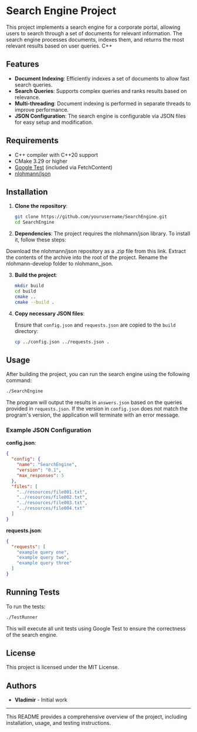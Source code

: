 
# Search Engine Project

This project implements a search engine for a corporate portal, allowing users to search through a set of documents for relevant information. The search engine processes documents, indexes them, and returns the most relevant results based on user queries. C++

## Features

- **Document Indexing**: Efficiently indexes a set of documents to allow fast search queries.
- **Search Queries**: Supports complex queries and ranks results based on relevance.
- **Multi-threading**: Document indexing is performed in separate threads to improve performance.
- **JSON Configuration**: The search engine is configurable via JSON files for easy setup and modification.

## Requirements

- C++ compiler with C++20 support
- CMake 3.29 or higher
- [Google Test](https://github.com/google/googletest) (included via FetchContent)
- [nlohmann/json](https://github.com/nlohmann/json)

## Installation

1. **Clone the repository**:

   ```bash
   git clone https://github.com/yourusername/SearchEngine.git
   cd SearchEngine
   ```
2. **Dependencies**:
The project requires the nlohmann/json library. To install it, follow these steps:

Download the nlohmann/json repository as a .zip file from this link.
Extract the contents of the archive into the root of the project.
Rename the nlohmann-develop folder to nlohmann_json.

3. **Build the project**:

   ```bash
   mkdir build
   cd build
   cmake ..
   cmake --build .
   ```

4. **Copy necessary JSON files**:

   Ensure that `config.json` and `requests.json` are copied to the `build` directory:

   ```bash
   cp ../config.json ../requests.json .
   ```

## Usage

After building the project, you can run the search engine using the following command:

```bash
./SearchEngine
```

The program will output the results in `answers.json` based on the queries provided in `requests.json`. If the version in `config.json` does not match the program's version, the application will terminate with an error message.

### Example JSON Configuration

**config.json**:

```json
{
  "config": {
    "name": "SearchEngine",
    "version": "0.1",
    "max_responses": 5
  },
  "files": [
    "../resources/file001.txt",
    "../resources/file002.txt",
    "../resources/file003.txt",
    "../resources/file004.txt"
  ]
}
```

**requests.json**:

```json
{
  "requests": [
    "example query one",
    "example query two",
    "example query three"
  ]
}
```

## Running Tests

To run the tests:

```bash
./TestRunner
```

This will execute all unit tests using Google Test to ensure the correctness of the search engine.

## License

This project is licensed under the MIT License.

## Authors

- **Vladimir** - Initial work

---

This README provides a comprehensive overview of the project, including installation, usage, and testing instructions.
